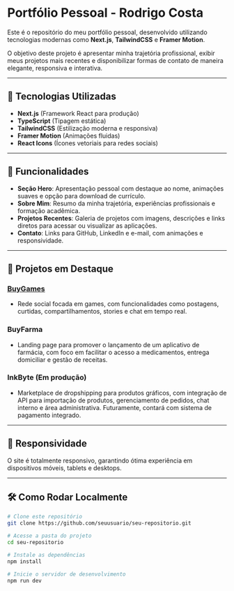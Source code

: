 # Portfólio Pessoal - Rodrigo Costa

Este é o repositório do meu portfólio pessoal, desenvolvido utilizando tecnologias modernas como **Next.js**, **TailwindCSS** e **Framer Motion**.

O objetivo deste projeto é apresentar minha trajetória profissional, exibir meus projetos mais recentes e disponibilizar formas de contato de maneira elegante, responsiva e interativa.

---

## 🚀 Tecnologias Utilizadas

- **Next.js** (Framework React para produção)
- **TypeScript** (Tipagem estática)
- **TailwindCSS** (Estilização moderna e responsiva)
- **Framer Motion** (Animações fluidas)
- **React Icons** (Ícones vetoriais para redes sociais)

---

## 📑 Funcionalidades

- **Seção Hero**: Apresentação pessoal com destaque ao nome, animações suaves e opção para download de currículo.
- **Sobre Mim**: Resumo da minha trajetória, experiências profissionais e formação acadêmica.
- **Projetos Recentes**: Galeria de projetos com imagens, descrições e links diretos para acessar ou visualizar as aplicações.
- **Contato**: Links para GitHub, LinkedIn e e-mail, com animações e responsividade.

---

## 🎯 Projetos em Destaque

### [BuyGames](https://buygames.com.br)
- Rede social focada em games, com funcionalidades como postagens, curtidas, compartilhamentos, stories e chat em tempo real.

### BuyFarma
- Landing page para promover o lançamento de um aplicativo de farmácia, com foco em facilitar o acesso a medicamentos, entrega domiciliar e gestão de receitas.

### InkByte (Em produção)
- Marketplace de dropshipping para produtos gráficos, com integração de API para importação de produtos, gerenciamento de pedidos, chat interno e área administrativa. Futuramente, contará com sistema de pagamento integrado.

---

## 📱 Responsividade

O site é totalmente responsivo, garantindo ótima experiência em dispositivos móveis, tablets e desktops.

---

## 🛠️ Como Rodar Localmente

```bash
# Clone este repositório
git clone https://github.com/seuusuario/seu-repositorio.git

# Acesse a pasta do projeto
cd seu-repositorio

# Instale as dependências
npm install

# Inicie o servidor de desenvolvimento
npm run dev

